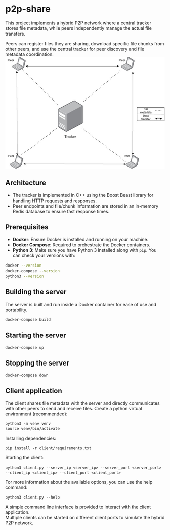 # p2p-share

This project implements a hybrid P2P network where a central tracker stores file metadata, while peers independently manage the actual file transfers.

Peers can register files they are sharing, download specific file chunks from other peers, and use the central tracker for peer discovery and file metadata coordination.
![Hybrid P2P Architecture](assets/hybrid_p2p_architecture.jpg)
## Architecture
- The tracker is implemented in C++ using the Boost Beast library for handling HTTP requests and responses.  
- Peer endpoints and file/chunk information are stored in an in-memory Redis database to ensure fast response times.
## Prerequisites
- **Docker**: Ensure Docker is installed and running on your machine.
- **Docker Compose**: Required to orchestrate the Docker containers.
- **Python 3**: Make sure you have Python 3 installed along with `pip`.
You can check your versions with:
```bash
docker --version
docker-compose --version
python3 --version
```
## Building the server
The server is built and run inside a Docker container for ease of use and portability.
```
docker-compose build
```
## Starting the server
```
docker-compose up
```
## Stopping the server
```
docker-compose down
```

## Client application
The client shares file metadata with the server and directly communicates with other peers to send and receive files.
Create a python virtual environment (recommended):
```
python3 -m venv venv
source venv/bin/activate
```
Installing dependencies:
```
pip install -r client/requirements.txt
```
Starting the client:
```
python3 client.py --server_ip <server_ip> --server_port <server_port> --client_ip <client_ip> --client_port <client_port>
```
For more information about the available options, you can use the help command:
```
python3 client.py --help
```
A simple command line interface is provided to interact with the client application.  
Multiple clients can be started on different client ports to simulate the hybrid P2P network.
